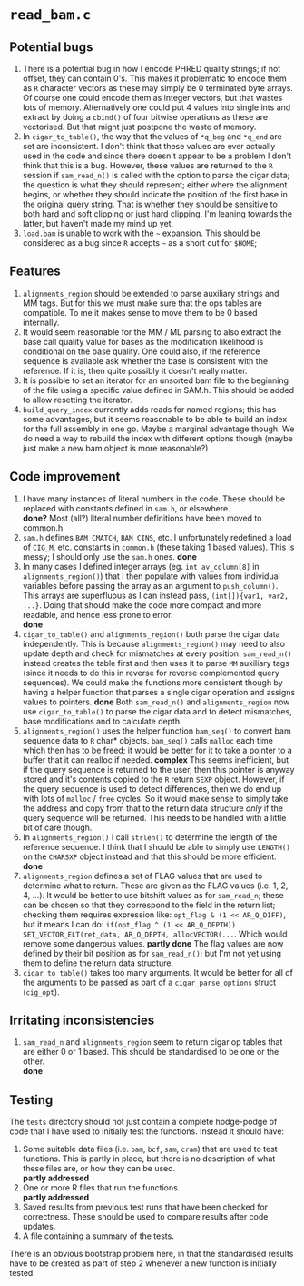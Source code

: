 # `read_bam.c`

## Potential bugs

1. There is a potential bug in how I encode PHRED quality strings; if not offset, they can contain
   0's. This makes it problematic to encode them as `R` character vectors as these may simply be 0
   terminated byte arrays. Of course one could encode them as integer vectors, but that wastes
   lots of memory. Alternatively one could put 4 values into single ints and extract by doing
   a `cbind()` of four bitwise operations as these are vectorised. But that might just
   postpone the waste of memory.
2. In `cigar_to_table()`, the way that the values of `*q_beg` and `*q_end` are set are inconsistent.
   I don't think that these values are ever actually used in the code and since there doesn't appear
   to be a problem I don't think that this is a bug. However, these values are returned to the `R`
   session if `sam_read_n()` is called with the option to parse the cigar data; the question is what
   they should represent; either where the alignment begins, or whether they should indicate the
   position of the first base in the original query string. That is whether they should be sensitive
   to both hard and soft clipping or just hard clipping. I'm leaning towards the latter, but haven't
   made my mind up yet.
3. `load.bam` is unable to work with the `~` expansion. This should be
   considered as a bug since `R` accepts `~` as a short cut for `$HOME`;
   

## Features

1. `alignments_region` should be extended to parse auxiliary strings and MM tags. But for this we
   must make sure that the ops tables are compatible. To me it makes sense to move them to be 0 based
   internally.
2. It would seem reasonable for the MM / ML parsing to also extract the base call quality value
   for bases as the modification likelihood is conditional on the base quality. One could also,
   if the reference sequence is available ask whether the base is consistent with the reference.
   If it is, then quite possibly it doesn't really matter.
3. It is possible to set an iterator for an unsorted bam file to the beginning of the file using
   a specific value defined in SAM.h. This should be added to allow resetting the iterator.
4. `build_query_index` currently adds reads for named regions; this has some advantages, but it
   seems reasonable to be able to build an index for the full assembly in one go. Maybe a marginal
   advantage though. We do need a way to rebuild the index with different options though (maybe
   just make a new bam object is more reasonable?)

## Code improvement

1. I have many instances of literal numbers in the code. These should be replaced
   with constants defined in `sam.h`, or elsewhere.  
   **done?** Most (all?) literal number definitions have been moved to common.h
2. `sam.h` defines `BAM_CMATCH`, `BAM_CINS`, etc. I unfortunately redefined a load of `CIG_M`,
   etc. constants in `common.h` (these taking 1 based values). This is messy; I should only
   use the `sam.h` ones. **done**
3. In many cases I defined integer arrays (eg. `int av_column[8]` in `alignments_region()`) that I then
   populate with values from individual variables before passing the array as an argument to `push_column()`.
   This arrays are superfluous as I can instead pass, `(int[]){var1, var2, ...}`. Doing that should make the
   code more compact and more readable, and hence less prone to error.  
   **done**
4. `cigar_to_table()` and `alignments_region()` both parse the cigar data independently. This is because
   `alignments_region()` may need to also update depth and check for mismatches at every position. `sam_read_n()`
   instead creates the table first and then uses it to parse `MM` auxiliary tags (since it needs to do this in
   reverse for reverse complemented query sequences). We could make the functions more consistent though by
   having a helper function that parses a single cigar operation and assigns values to pointers.
   **done** Both `sam_read_n()` and `alignments_region` now use `cigar_to_table()` to parse the cigar data
   and to detect mismatches, base modifications and to calculate depth.
5. `alignments_region()` uses the helper function `bam_seq()` to convert bam sequence data to `R` char* objects.
   `bam_seq()` calls `malloc` each time which then has to be freed; it would be better for it to take a pointer
   to a buffer that it can realloc if needed.
   **complex** This seems inefficient, but if the query sequence is returned to the user, then this pointer is
   anyway stored and it's contents copied to the `R` return `SEXP` object. However, if the query sequence is used
   to detect differences, then we do end up with lots of `malloc` / `free` cycles. So it would make sense to
   simply take the address and copy from that to the return data structure *only* if the query sequence will
   be returned. This needs to be handled with a little bit of care though.
6. In `alignments_region()` I call `strlen()` to determine the length of the reference sequence. I think that
   I should be able to simply use `LENGTH()` on the `CHARSXP` object instead and that this should be more
   efficient. **done**
7. `alignments_region` defines a set of FLAG values that are used to determine what to return. These
   are given as the FLAG values (i.e. 1, 2, 4, ...). It would be better to use bitshift values as
   for `sam_read_n`; these can be chosen so that they correspond to the field in the return list;
   checking them requires expression like: `opt_flag & (1 << AR_Q_DIFF)`, but it means I can do:
   `if(opt_flag ^ (1 << AR_Q_DEPTH)) SET_VECTOR_ELT(ret_data, AR_Q_DEPTH, allocVECTOR(...`. Which
   would remove some dangerous values.
   **partly done** The flag values are now defined by their bit position as for `sam_read_n()`; but 
   I'm not yet using them to define the return data structure.
8. `cigar_to_table()` takes too many arguments. It would be better for all of the arguments to be passed
   as part of a `cigar_parse_options` struct (`cig_opt`).

## Irritating inconsistencies

1. `sam_read_n` and `alignments_region` seem to return cigar op tables that are either 0 or 1 based.
   This should be standardised to be one or the other.  
   **done**

## Testing

The `tests` directory should not just contain a complete hodge-podge of code that I have used to
initially test the functions. Instead it should have:

1. Some suitable data files (i.e. `bam`, `bcf`, `sam`, `cram`) that are used to test functions.
   This is partly in place, but there is no description of what these files are, or how they
   can be used.  
   **partly addressed**
2. One or more R files that run the functions.  
   **partly addressed**
3. Saved results from previous test runs that have been checked for correctness. These should
   be used to compare results after code updates.
4. A file containing a summary of the tests.
   
There is an obvious bootstrap problem here, in that the standardised results have to be created
as part of step 2 whenever a new function is initially tested.


